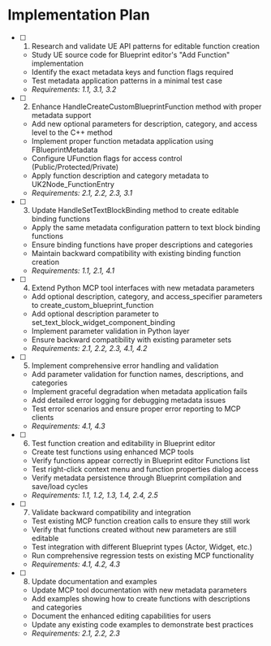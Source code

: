 # Implementation Plan

- [ ] 1. Research and validate UE API patterns for editable function creation
  - Study UE source code for Blueprint editor's "Add Function" implementation
  - Identify the exact metadata keys and function flags required
  - Test metadata application patterns in a minimal test case
  - _Requirements: 1.1, 3.1, 3.2_

- [ ] 2. Enhance HandleCreateCustomBlueprintFunction method with proper metadata support
  - Add new optional parameters for description, category, and access level to the C++ method
  - Implement proper function metadata application using FBlueprintMetadata
  - Configure UFunction flags for access control (Public/Protected/Private)
  - Apply function description and category metadata to UK2Node_FunctionEntry
  - _Requirements: 2.1, 2.2, 2.3, 3.1_

- [ ] 3. Update HandleSetTextBlockBinding method to create editable binding functions
  - Apply the same metadata configuration pattern to text block binding functions
  - Ensure binding functions have proper descriptions and categories
  - Maintain backward compatibility with existing binding function creation
  - _Requirements: 1.1, 2.1, 4.1_

- [ ] 4. Extend Python MCP tool interfaces with new metadata parameters
  - Add optional description, category, and access_specifier parameters to create_custom_blueprint_function
  - Add optional description parameter to set_text_block_widget_component_binding
  - Implement parameter validation in Python layer
  - Ensure backward compatibility with existing parameter sets
  - _Requirements: 2.1, 2.2, 2.3, 4.1, 4.2_

- [ ] 5. Implement comprehensive error handling and validation
  - Add parameter validation for function names, descriptions, and categories
  - Implement graceful degradation when metadata application fails
  - Add detailed error logging for debugging metadata issues
  - Test error scenarios and ensure proper error reporting to MCP clients
  - _Requirements: 4.1, 4.3_

- [ ] 6. Test function creation and editability in Blueprint editor
  - Create test functions using enhanced MCP tools
  - Verify functions appear correctly in Blueprint editor Functions list
  - Test right-click context menu and function properties dialog access
  - Verify metadata persistence through Blueprint compilation and save/load cycles
  - _Requirements: 1.1, 1.2, 1.3, 1.4, 2.4, 2.5_

- [ ] 7. Validate backward compatibility and integration
  - Test existing MCP function creation calls to ensure they still work
  - Verify that functions created without new parameters are still editable
  - Test integration with different Blueprint types (Actor, Widget, etc.)
  - Run comprehensive regression tests on existing MCP functionality
  - _Requirements: 4.1, 4.2, 4.3_

- [ ] 8. Update documentation and examples
  - Update MCP tool documentation with new metadata parameters
  - Add examples showing how to create functions with descriptions and categories
  - Document the enhanced editing capabilities for users
  - Update any existing code examples to demonstrate best practices
  - _Requirements: 2.1, 2.2, 2.3_